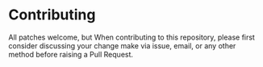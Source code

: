 # Contributing

All patches welcome, but When contributing to this repository, please first consider discussing your change make via issue, email, or any other method before raising a Pull Request.